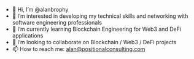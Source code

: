 - 👋 Hi, I’m @alanbrophy
- 👀 I’m interested in developing my technical skills and networking with software engineering professionals 
- 🌱 I’m currently learning Blockchain Engineering for Web3 and DeFi applications  
- 💞️ I’m looking to collaborate on Blockchain / Web3 / DeFi projects
- 📫 How to reach me: alan@positionalconsulting.com

<!---
AlanBrophy/AlanBrophy is a ✨ special ✨ repository because its `README.md` (this file) appears on your GitHub profile.
You can click the Preview link to take a look at your changes.
--->
